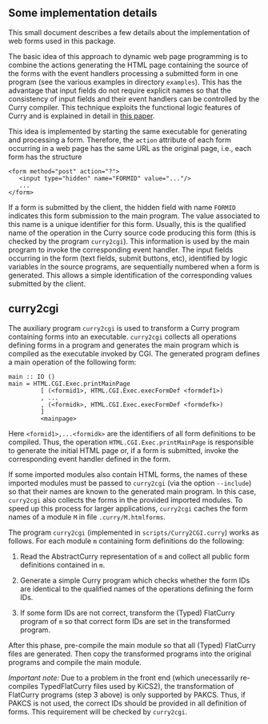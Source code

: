 Some implementation details
---------------------------

This small document describes a few details about the implementation
of web forms used in this package.

The basic idea of this approach to dynamic web page programming
is to combine the actions generating the HTML page
containing the source of the forms with the event handlers processing
a submitted form in one program (see the various examples
in directory `examples`). This has the advantage that input
fields do not require explicit names so that the consistency
of input fields and their event handlers can be controlled
by the Curry compiler. This technique exploits the functional logic
features of Curry and is explained in detail in
[this paper](https://doi.org/10.1007/3-540-45241-9_6).

This idea is implemented by starting the same executable for
generating and processing a form. Therefore, the `action`
attribute of each form occurring in a web page has the same URL
as the original page, i.e., each form has the structure

    <form method="post" action="?">
       <input type="hidden" name="FORMID" value="..."/>
       ...
    </form>

If a form is submitted by the client, the hidden field with name `FORMID`
indicates this form submission to the main program. The value associated
to this name is a unique identifier for this form. Usually, this
is the qualified name of the operation in the Curry source code
producing this form (this is checked by the program `curry2cgi`).
This information is used by the main program to invoke the
corresponding event handler. The input fields occurring in
the form (text fields, submit buttons, etc), identified by
logic variables in the source programs, are sequentially numbered
when a form is generated. This allows a simple identification
of the corresponding values submitted by the client.

curry2cgi
---------

The auxiliary program `curry2cgi` is used to transform a
Curry program containing forms into an executable.
`curry2cgi` collects all operations defining forms in a program
and generates the main program which is compiled as the executable
invoked by CGI. The generated program defines a main operation
of the following form:

    main :: IO ()
    main = HTML.CGI.Exec.printMainPage
             [ (<formid1>, HTML.CGI.Exec.execFormDef <formdef1>)
             , ...
             , (<formidk>, HTML.CGI.Exec.execFormDef <formdefk>)
             ]
             <mainpage>

Here `<formid1>,...<formidk>` are the identifiers of all form definitions
to be compiled. Thus, the operation `HTML.CGI.Exec.printMainPage`
is responsible to generate the initial HTML page or, if a form
is submitted, invoke the corresponding event handler defined
in the form.

If some imported modules also contain HTML forms, the names
of these imported modules must be passed to `curry2cgi`
(via the option `--include`) so that their names are known
to the generated main program. In this case, `curry2cgi` also
collects the forms in the provided imported modules.
To speed up this process for larger applications, `curry2cgi`
caches the form names of a module `M` in file `.curry/M.htmlforms`.

The program `curry2cgi` (implemented in `scripts/Curry2CGI.curry`)
works as follows. For each module `m` containing form definitions
do the following:

1. Read the AbstractCurry representation of `m` and collect
   all public form definitions contained in `m`.

2. Generate a simple Curry program which checks whether the form IDs
   are identical to the qualified names of the operations defining
   the form IDs.

3. If some form IDs are not correct, transform the (Typed) FlatCurry program
   of `m` so that correct form IDs are set in the transformed program.

After this phase, pre-compile the main module so that all
(Typed) FlatCurry files are generated. Then copy the transformed
programs into the original programs and compile the main module.

*Important note:*
Due to a problem in the front end (which unecessarily re-compiles
TypedFlatCurry files used by KiCS2), the transformation of
FlatCurry programs (step 3 above) is only supported by PAKCS.
Thus, if PAKCS is not used, the correct IDs should be provided
in all definition of forms. This requirement will be checked by `curry2cgi`.

